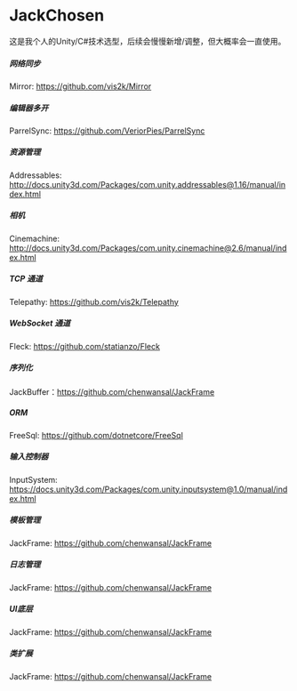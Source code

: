 # JackChosen
这是我个人的Unity/C#技术选型，后续会慢慢新增/调整，但大概率会一直使用。

##### 网络同步
Mirror: https://github.com/vis2k/Mirror

##### 编辑器多开
ParrelSync: https://github.com/VeriorPies/ParrelSync

##### 资源管理
Addressables: http://docs.unity3d.com/Packages/com.unity.addressables@1.16/manual/index.html

##### 相机
Cinemachine: http://docs.unity3d.com/Packages/com.unity.cinemachine@2.6/manual/index.html

##### TCP 通道
Telepathy: https://github.com/vis2k/Telepathy

##### WebSocket 通道
Fleck: https://github.com/statianzo/Fleck

##### 序列化
JackBuffer：https://github.com/chenwansal/JackFrame

##### ORM
FreeSql: https://github.com/dotnetcore/FreeSql

##### 输入控制器
InputSystem: https://docs.unity3d.com/Packages/com.unity.inputsystem@1.0/manual/index.html

##### 模板管理
JackFrame: https://github.com/chenwansal/JackFrame

##### 日志管理
JackFrame: https://github.com/chenwansal/JackFrame

##### UI底层
JackFrame: https://github.com/chenwansal/JackFrame

##### 类扩展
JackFrame: https://github.com/chenwansal/JackFrame
